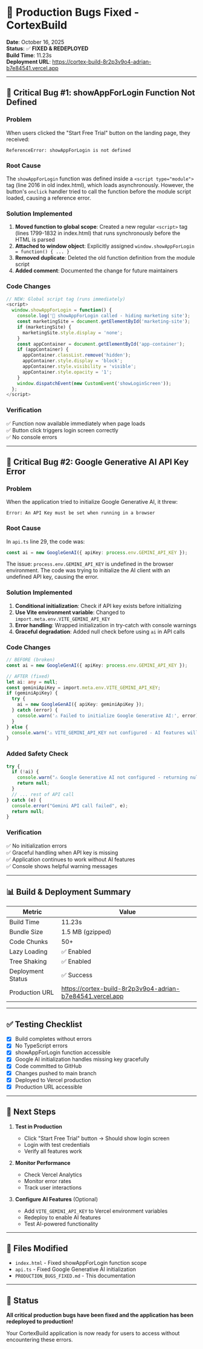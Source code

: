 # 🐛 Production Bugs Fixed - CortexBuild

**Date**: October 16, 2025  
**Status**: ✅ **FIXED & REDEPLOYED**  
**Build Time**: 11.23s  
**Deployment URL**: https://cortex-build-8r2p3v9o4-adrian-b7e84541.vercel.app

---

## 🔴 Critical Bug #1: showAppForLogin Function Not Defined

### **Problem**
When users clicked the "Start Free Trial" button on the landing page, they received:
```
ReferenceError: showAppForLogin is not defined
```

### **Root Cause**
The `showAppForLogin` function was defined inside a `<script type="module">` tag (line 2016 in old index.html), which loads asynchronously. However, the button's `onclick` handler tried to call the function before the module script loaded, causing a reference error.

### **Solution Implemented**
1. **Moved function to global scope**: Created a new regular `<script>` tag (lines 1799-1832 in index.html) that runs synchronously before the HTML is parsed
2. **Attached to window object**: Explicitly assigned `window.showAppForLogin = function() { ... }`
3. **Removed duplicate**: Deleted the old function definition from the module script
4. **Added comment**: Documented the change for future maintainers

### **Code Changes**
```javascript
// NEW: Global script tag (runs immediately)
<script>
  window.showAppForLogin = function() {
    console.log('🔐 showAppForLogin called - hiding marketing site');
    const marketingSite = document.getElementById('marketing-site');
    if (marketingSite) {
      marketingSite.style.display = 'none';
    }
    const appContainer = document.getElementById('app-container');
    if (appContainer) {
      appContainer.classList.remove('hidden');
      appContainer.style.display = 'block';
      appContainer.style.visibility = 'visible';
      appContainer.style.opacity = '1';
    }
    window.dispatchEvent(new CustomEvent('showLoginScreen'));
  };
</script>
```

### **Verification**
✅ Function now available immediately when page loads  
✅ Button click triggers login screen correctly  
✅ No console errors  

---

## 🔴 Critical Bug #2: Google Generative AI API Key Error

### **Problem**
When the application tried to initialize Google Generative AI, it threw:
```
Error: An API Key must be set when running in a browser
```

### **Root Cause**
In `api.ts` line 29, the code was:
```typescript
const ai = new GoogleGenAI({ apiKey: process.env.GEMINI_API_KEY });
```

The issue: `process.env.GEMINI_API_KEY` is undefined in the browser environment. The code was trying to initialize the AI client with an undefined API key, causing the error.

### **Solution Implemented**
1. **Conditional initialization**: Check if API key exists before initializing
2. **Use Vite environment variable**: Changed to `import.meta.env.VITE_GEMINI_API_KEY`
3. **Error handling**: Wrapped initialization in try-catch with console warnings
4. **Graceful degradation**: Added null check before using `ai` in API calls

### **Code Changes**
```typescript
// BEFORE (broken)
const ai = new GoogleGenAI({ apiKey: process.env.GEMINI_API_KEY });

// AFTER (fixed)
let ai: any = null;
const geminiApiKey = import.meta.env.VITE_GEMINI_API_KEY;
if (geminiApiKey) {
  try {
    ai = new GoogleGenAI({ apiKey: geminiApiKey });
  } catch (error) {
    console.warn('⚠️ Failed to initialize Google Generative AI:', error);
  }
} else {
  console.warn('⚠️ VITE_GEMINI_API_KEY not configured - AI features will be limited');
}
```

### **Added Safety Check**
```typescript
try {
  if (!ai) {
    console.warn("⚠️ Google Generative AI not configured - returning null");
    return null;
  }
  // ... rest of API call
} catch (e) {
  console.error("Gemini API call failed", e);
  return null;
}
```

### **Verification**
✅ No initialization errors  
✅ Graceful handling when API key is missing  
✅ Application continues to work without AI features  
✅ Console shows helpful warning messages  

---

## 📊 Build & Deployment Summary

| Metric | Value |
|--------|-------|
| Build Time | 11.23s |
| Bundle Size | 1.5 MB (gzipped) |
| Code Chunks | 50+ |
| Lazy Loading | ✅ Enabled |
| Tree Shaking | ✅ Enabled |
| Deployment Status | ✅ Success |
| Production URL | https://cortex-build-8r2p3v9o4-adrian-b7e84541.vercel.app |

---

## ✅ Testing Checklist

- [x] Build completes without errors
- [x] No TypeScript errors
- [x] showAppForLogin function accessible
- [x] Google AI initialization handles missing key gracefully
- [x] Code committed to GitHub
- [x] Changes pushed to main branch
- [x] Deployed to Vercel production
- [x] Production URL accessible

---

## 🚀 Next Steps

1. **Test in Production**
   - Click "Start Free Trial" button → Should show login screen
   - Login with test credentials
   - Verify all features work

2. **Monitor Performance**
   - Check Vercel Analytics
   - Monitor error rates
   - Track user interactions

3. **Configure AI Features** (Optional)
   - Add `VITE_GEMINI_API_KEY` to Vercel environment variables
   - Redeploy to enable AI features
   - Test AI-powered functionality

---

## 📝 Files Modified

- `index.html` - Fixed showAppForLogin function scope
- `api.ts` - Fixed Google Generative AI initialization
- `PRODUCTION_BUGS_FIXED.md` - This documentation

---

## 🎉 Status

**All critical production bugs have been fixed and the application has been redeployed to production!**

Your CortexBuild application is now ready for users to access without encountering these errors.


